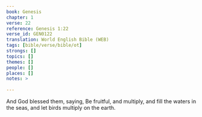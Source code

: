 ```yaml
---
book: Genesis
chapter: 1
verse: 22
reference: Genesis 1:22
verse_id: GEN0122
translation: World English Bible (WEB)
tags: [bible/verse/bible/ot]
strongs: []
topics: []
themes: []
people: []
places: []
notes: >
  
---
```


And God blessed them, saying, Be fruitful, and multiply, and fill the waters in the seas, and let birds multiply on the earth.
